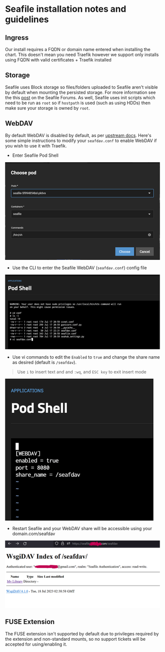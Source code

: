# Seafile installation notes and guidelines

## Ingress

Our install requires a FQDN or domain name entered when installing the chart. This doesn't mean you need Traefik however we support only installs using FQDN with valid certificates + Traefik installed

## Storage

Seafile uses Block storage so files/folders uploaded to Seafile aren't visible by default when mounting the persisted storage. For more information see the this [post](https://forum.seafile.com/t/maintain-file-name-after-upload/11190/3) on the Seafile Forums. As well, Seafile uses init scripts which need to be run as `root` so if `hostpath` is used (such as using HDDs) then make sure your storage is owned by `root`.

## WebDAV

By default WebDAV is disabled by default, as per [upstream docs](https://manual.seafile.com/extension/webdav/). Here's some simple instructions to modify your `seafdav.conf` to enable WebDAV if you wish to use it with Traefik.

- Enter Seafile Pod Shell

![SeafilePod](img/SeafilePod.png)

- Use the CLI to enter the Seafile WebDAV (`seafdav.conf`) config file

![SeafileShell](img/SeafileShell.png)
 
- Use vi commands to edit the `Enabled` to `true` and change the share name as desired (default is `/seafdav`).

> Use `i` to insert text and and `:wq`, and `ESC key` to exit insert mode

![SeafileWebDAVConf](img/SeafileSeafdavConf.png)

- Restart Seafile and your WebDAV share will be accessible using your domain.com/seafdav

![SeafileWebDAV](img/SeafileWebDAV.png)

## FUSE Extension

The FUSE extension isn't supported by default due to privileges required by the extension and non-standard mounts, so no support tickets will be accepted for using/enabling it.
